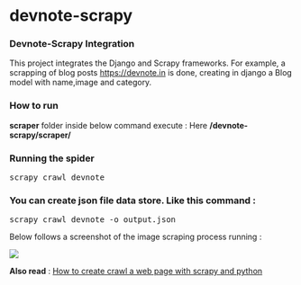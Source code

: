 # devnote-scrapy

### Devnote-Scrapy Integration

This project integrates the Django and Scrapy frameworks. For example, a scrapping of blog posts https://devnote.in is done, creating in django a Blog model with name,image and category.

### How to run
**scraper** folder inside below command execute : 
Here **/devnote-scrapy/scraper/**

### Running the spider
<pre>scrapy crawl devnote</pre>

### You can create **json** file data store. Like this command :
<pre>scrapy crawl devnote -o output.json</pre>

Below follows a screenshot of the image scraping process running :

![](http://devnote.in/personal_data/scraping-data.png)

**Also read** : [How to create crawl a web page with scrapy and python](https://devnote.in/how-to-create-crawl-a-web-page-with-scrapy-and-python/)
